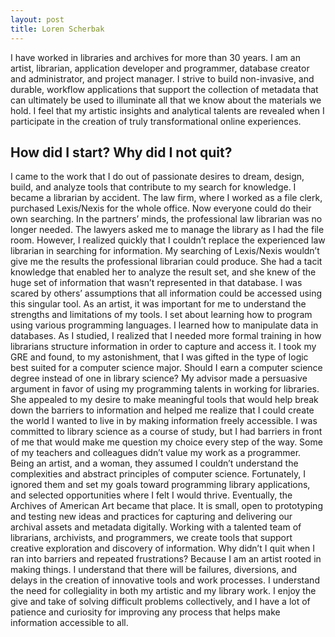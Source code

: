 ```yaml
---
layout: post
title: Loren Scherbak
---
```


I have worked in libraries and archives for more than 30 years. I am an artist, librarian, application developer and programmer, database creator and administrator, and project manager. I strive to build non-invasive, and durable, workflow applications that support the collection of metadata that can ultimately be used to illuminate all that we know about the materials we hold. I feel that my artistic insights and analytical talents are revealed when I participate in the creation of truly transformational online experiences.
## How did I start? Why did I not quit?
I came to the work that I do out of passionate desires to dream, design, build, and analyze tools that contribute to my search for knowledge. I became a librarian by accident. The law firm, where I worked as a file clerk, purchased Lexis/Nexis for the whole office. Now everyone could do their own searching. In the partners’ minds, the professional law librarian was no longer needed. The lawyers asked me to manage the library as I had the file room. However, I realized quickly that I couldn’t replace the experienced law librarian in searching for information. My searching of Lexis/Nexis wouldn’t give me the results the professional librarian could produce. She had a tacit knowledge that enabled her to analyze the result set, and she knew of the huge set of information that wasn’t represented in that database. I was scared by others’ assumptions that all information could be accessed using this singular tool. 
As an artist, it was important for me to understand the strengths and limitations of my tools. I set about learning how to program using various programming languages. I learned how to manipulate data in databases. As I studied, I realized that I needed more formal training in how librarians structure information in order to capture and access it. I took my GRE and found, to my astonishment, that I was gifted in the type of logic best suited for a computer science major. Should I earn a computer science degree instead of one in library science? My advisor made a persuasive argument in favor of using my programming talents in working for libraries. She appealed to my desire to make meaningful tools that would help break down the barriers to information and helped me realize that I could create the world I wanted to live in by making information freely accessible. 
I was committed to library science as a course of study, but I had barriers in front of me that would make me question my choice every step of the way. Some of my teachers and colleagues didn’t value my work as a programmer. Being an artist, and a woman, they assumed I couldn’t understand the complexities and abstract principles of computer science. Fortunately, I ignored them and set my goals toward programming library applications, and selected opportunities where I felt I would thrive. Eventually, the Archives of American Art became that place. It is small, open to prototyping and testing new ideas and practices for capturing and delivering our archival assets and metadata digitally. Working with a talented team of librarians, archivists, and programmers, we create tools that support creative exploration and discovery of information. 
Why didn’t I quit when I ran into barriers and repeated frustrations? Because I am an artist rooted in making things. I understand that there will be failures, diversions, and delays in the creation of innovative tools and work processes. I understand the need for collegiality in both my artistic and my library work. I enjoy the give and take of solving difficult problems collectively, and I have a lot of patience and curiosity for improving any process that helps make information accessible to all.

